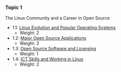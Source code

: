 <!-- _includes/1nav.md -->
### Topic 1
The Linux Community and a Career in Open Source  
- 1.1: [Linux Evolution and Popular Operating Systems](https://bullintheserver.github.io/linuxstudysessions/topic1/1_1.html)  
    - Weight: 2
- 1.2: [Major Open Source Applications](https://bullintheserver.github.io/linuxstudysessions/topic1/1_2.html)  
    - Weight: 2  
- 1.3: [Open Source Software and Licensing](https://bullintheserver.github.io/linuxstudysessions/topic1/1_3.html)  
    - Weight: 1  
- 1.4: [ICT Skills and Working in Linux](https://bullintheserver.github.io/linuxstudysessions/topic1/1_4.html)  
    - Weight: 2  